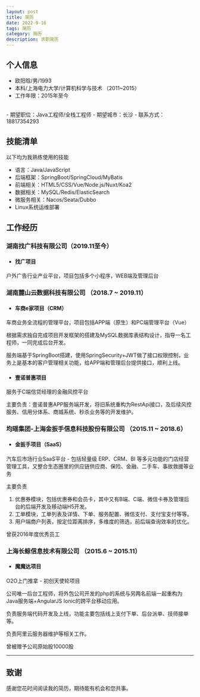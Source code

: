 ```yaml
---
layout: post
title: 简历
date: 2022-9-16
tags: 简历
category: 简历
description: 求职简历
---
```


## 个人信息

- 欧阳晗/男/1993
- 本科/上海电力大学/计算机科学与技术 （2011~2015）
- 工作年限：2015年至今
<br>
- 期望职位：Java工程师/全栈工程师
- 期望城市：长沙
- 联系方式：18817354293

## 技能清单

以下均为我熟练使用的技能

- 语言：Java/JavaScript
- 后端框架：SpringBoot/SpringCloud/MyBatis
- 前端相关：HTML5/CSS/Vue/Node.js/Nuxt/Koa2
- 数据相关：MySQL/Redis/ElasticSearch
- 微服务相关：Nacos/Seata/Dubbo
- Linux系统运维部署

## 工作经历

### 湖南找广科技有限公司（2019.11至今）

- #### 找广项目
户外广告行业产业平台，项目包括多个小程序，WEB端及管理后台

### 湖南麓山云数据科技有限公司 （2018.7 ~ 2019.11）

- #### 车商e家项目（CRM）
车商业务全流程的管理平台，项目包括APP端（原生）和PC端管理平台（Vue）

根据需求独自完成项目开发框架的搭建及MySQL数据库表结构设计，指导一名工程师，一同完成后台开发。

服务端基于SpringBoot搭建，使用SpringSecurity+JWT做了接口权限控制，业务上是基本的客户管理相关功能，给APP端和管理后台提供接口，顺利上线。

- #### 壹诺普惠项目
服务于C端信贷经理的金融风控平台

主要负责：壹诺普惠APP服务端开发，将旧系统重构为RestApi接口，及后续风控服务、信用分体系、商城系统、秒杀业务等的开发维护。

### 均瑶集团-上海金扳手信息科技股份有限公司 （2015.11 ~ 2018.6）

- #### 金扳手项目（SaaS）
汽车后市场行业SaaS平台 - 包括轻量级 ERP、CRM、BI 等多元功能的门店经营管理工具，又整合生态圈里的供应链供应商、保险、金融、二手车、事故救援等业务

主要负责
1. 优惠券模块，包括优惠券和会员卡，其中又有B端、C端、微信卡券及管理后台的后端开发及移动端H5开发。
2. 工单模块，工单列表及详情、下单、服务配置、微信支付、支付宝支付等等。
3. 用户端商户列表，按定位距离排序，多维度的筛选，前后端查询效率的优化。

曾获2016年度优秀员工

### 上海长鲸信息技术有限公司 （2015.6 ~ 2015.11）

- #### 魔魔达项目
O2O上门推拿 - 初创天使轮项目

公司唯一后台工程师，将外包公司开发的php的系统与另两名前端一起重构为Java服务端+AngularJS Ionic的跨平台移动应用。

负责服务端代码开发及上线，功能主要包括线上支付下单、后台派单、技师接单等。

负责阿里云服务器维护等相关工作。

曾被赠予公司原始股10000股

---      
## 致谢
感谢您花时间阅读我的简历，期待能有机会和您共事。
